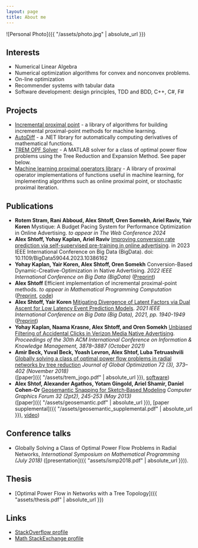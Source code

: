 ```yaml
---
layout: page
title: About me
---
```

![Personal Photo]({{ "/assets/photo.jpg" | absolute_url }})

## Interests
- Numerical Linear Algebra
- Numerical optimization algorithms for convex and nonconvex problems.
- On-line optimization
- Recommender systems with tabular data
- Software development: design principles, TDD and BDD, C++, C#, F#

## Projects
- [Incremental proximal point](https://github.com/alexshtf/inc_prox_pt) - a library of algorithms for building incremental proximal-point methods for machine learning.
- [AutoDiff](https://github.com/alexshtf/autodiff) - a .NET library for automatically computing derivatives of mathematical functions.
- [TREM OPF Solver](https://github.com/alexshtf/trem_opf_solver) - A MATLAB solver for a class of optimal power flow problems using the Tree Reduction and Expansion Method. See paper below.
- [Machine learning proximal operators library](https://github.com/alexshtf/inc_prox_pt) - A library of proximal operator implementations of functions useful in machine learning, for implementing algorithms such as online proximal point, or stochastic proximal iteration.

## Publications
- **Rotem Stram, Rani Abboud, Alex Shtoff, Oren Somekh, Ariel Raviv, Yair Koren** Mystique: A Budget Pacing System for Performance Optimization in Online Advertising. _to appear in The Web Conference 2024_
- **Alex Shtoff, Yohay Kaplan, Ariel Raviv** [Improving conversion rate prediction via self-supervised pre-training in online advertising](https://www.computer.org/csdl/proceedings-article/bigdata/2023/10386162/1TUOD56sBZ6). in 2023 IEEE International Conference on Big Data (BigData). doi: 10.1109/BigData59044.2023.10386162
- **Yohay Kaplan, Yair Koren, Alex Shtoff, Oren Somekh** Conversion-Based Dynamic-Creative-Optimization in Native Advertising. _2022 IEEE International Conference on Big Data (BigData)_ ([Preprint](https://arxiv.org/abs/2211.11524))
- **Alex Shtoff** Efficient implementation of incremental proximal-point methods. _to appear in Mathematical Programming Computation_ ([Preprint](https://arxiv.org/abs/2205.01457), [code](https://github.com/alexshtf/inc_prox_pt/tree/a826c7179a528757399e661c5619a68dad254711))
- **Alex Shtoff, Yair Koren** [Mitigating Divergence of Latent Factors via Dual Ascent for Low Latency Event Prediction Models](https://ieeexplore.ieee.org/document/9671859). _2021 IEEE International Conference on Big Data (Big Data), 2021, pp. 1940-1949_ ([Preprint](https://arxiv.org/abs/2111.07866))
- **Yohay Kaplan, Naama Krasne, Alex Shtoff, and Oren Somekh** [Unbiased Filtering of Accidental Clicks in Verizon Media Native Advertising](https://dl.acm.org/doi/10.1145/3459637.3481958). _Proceedings of the 30th ACM International Conference on Information & Knowledge Management, 3878–3887 (October 2021)_
- **Amir Beck, Yuval Beck, Yoash Levron, Alex Shtof, Luba Tetruashvili** [Globally solving a class of optimal power flow problems in radial networks by tree reduction](https://link.springer.com/article/10.1007/s10898-018-0652-z) _Journal of Global Optimization 72 (3), 373–402 (November 2018)_  
  ([paper]({{ "/assets/trem_jogo.pdf" | absolute_url }}), [software](https://github.com/alexshtf/trem_opf_solver))
- **Alex Shtof, Alexander Agathos, Yotam Gingold, Ariel Shamir, Daniel Cohen‐Or** [Geosemantic Snapping for Sketch‐Based Modeling](https://onlinelibrary.wiley.com/doi/full/10.1111/cgf.12044) _Computer Graphics Forum 32 (2pt2), 245-253 (May 2013)_  
  ([paper]({{ "/assets/geosemantic.pdf" | absolute_url }}), [paper supplemental]({{ "/assets/geosemantic_supplemental.pdf" | absolute_url }}), [video](https://www.youtube.com/watch?v=YsqdFFU6T2c))

## Conference talks

- Globally Solving a Class of Optimal Power Flow Problems in Radial Networks, _International Symposium on Mathematical Programming (July 2018)_ ([presentation]({{ "assets/ismp2018.pdf" | absolute_url }})).

## Thesis
- [Optimal Power Flow in Networks with a Tree Topology]({{ "assets/thesis.pdf" | absolute_url }})

## Links
- [StackOverflow profile](https://stackoverflow.com/users/532057/alex-shtof)
- [Math StackExchange profile](https://math.stackexchange.com/users/5073/alex-shtof)
